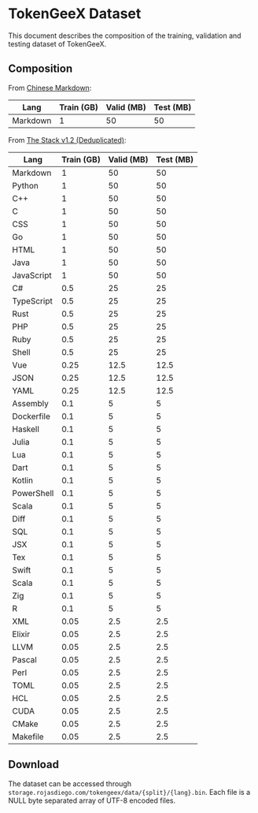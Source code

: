 # TokenGeeX Dataset

This document describes the composition of the training, validation and testing dataset of TokenGeeX.

## Composition

From [Chinese Markdown](https://huggingface.co/datasets/rojas-diego/chinese-markdown):

| Lang     | Train (GB) | Valid (MB) | Test (MB) |
| -------- | ---------- | ---------- | --------- |
| Markdown | 1          | 50         | 50        |

From [The Stack v1.2 (Deduplicated)](https://huggingface.co/datasets/bigcode/the-stack-dedup):

| Lang             | Train (GB) | Valid (MB) | Test (MB) |
| ---------------- | ---------- | ---------- | --------- |
| Markdown         | 1          | 50         | 50        |
| Python           | 1          | 50         | 50        |
| C++              | 1          | 50         | 50        |
| C                | 1          | 50         | 50        |
| CSS              | 1          | 50         | 50        |
| Go               | 1          | 50         | 50        |
| HTML             | 1          | 50         | 50        |
| Java             | 1          | 50         | 50        |
| JavaScript       | 1          | 50         | 50        |
| C#               | 0.5        | 25         | 25        |
| TypeScript       | 0.5        | 25         | 25        |
| Rust             | 0.5        | 25         | 25        |
| PHP              | 0.5        | 25         | 25        |
| Ruby             | 0.5        | 25         | 25        |
| Shell            | 0.5        | 25         | 25        |
| Vue              | 0.25       | 12.5       | 12.5      |
| JSON             | 0.25       | 12.5       | 12.5      |
| YAML             | 0.25       | 12.5       | 12.5      |
| Assembly         | 0.1        | 5          | 5         |
| Dockerfile       | 0.1        | 5          | 5         |
| Haskell          | 0.1        | 5          | 5         |
| Julia            | 0.1        | 5          | 5         |
| Lua              | 0.1        | 5          | 5         |
| Dart             | 0.1        | 5          | 5         |
| Kotlin           | 0.1        | 5          | 5         |
| PowerShell       | 0.1        | 5          | 5         |
| Scala            | 0.1        | 5          | 5         |
| Diff             | 0.1        | 5          | 5         |
| SQL              | 0.1        | 5          | 5         |
| JSX              | 0.1        | 5          | 5         |
| Tex              | 0.1        | 5          | 5         |
| Swift            | 0.1        | 5          | 5         |
| Scala            | 0.1        | 5          | 5         |
| Zig              | 0.1        | 5          | 5         |
| R                | 0.1        | 5          | 5         |
| XML              | 0.05       | 2.5        | 2.5       |
| Elixir           | 0.05       | 2.5        | 2.5       |
| LLVM             | 0.05       | 2.5        | 2.5       |
| Pascal           | 0.05       | 2.5        | 2.5       |
| Perl             | 0.05       | 2.5        | 2.5       |
| TOML             | 0.05       | 2.5        | 2.5       |
| HCL              | 0.05       | 2.5        | 2.5       |
| CUDA             | 0.05       | 2.5        | 2.5       |
| CMake            | 0.05       | 2.5        | 2.5       |
| Makefile         | 0.05       | 2.5        | 2.5       |

## Download

The dataset can be accessed through `storage.rojasdiego.com/tokengeex/data/{split}/{lang}.bin`. Each file is a NULL byte separated array of UTF-8 encoded files.
